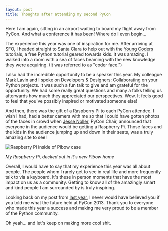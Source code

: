 ```yaml
---
layout: post
title: Thoughts after attending my second PyCon
---
```


Here I am again, sitting in an airport waiting to board my flight away from PyCon. And what a conference it has been! Where do I even begin...

The experience this year was one of inspiration for me. After arriving at SFO, I headed straight to Santa Clara to help out with the [Young Coders](https://us.pycon.org/2013/events/letslearnpython/) tutorials, a free Python tutorial geared towards kids. It was amazing. I walked into a room with a sea of faces beaming with the new knowledge they were acquiring. (It was referred to as "coder face.")

I also had the incredible opportunity to be a speaker this year. My colleague [Mark Lavin](http://twitter.com/DrOhYes/) and I spoke on Developers &amp; Designers: Collaborating on your Python projects. It was such a fun talk to give and am grateful for the opportunity. We had some really great questions and many a folks telling us afterwards how much they appreciated our perspectives. Wow. It feels good to feel that you've possibly inspired or motivated someone else!

And then, there was the gift of a Raspberry Pi to each PyCon attendee. I wish I had, had a better camera with me so that I could have gotten photos of the faces in crowd when [Jesse Noller](http://twitter.com/jessenoller/), PyCon Chair, announced that everyone in the audience would be getting a Raspberry Pi. Those faces and the kids in the audience jumping up and down in their seats, was a truly amazing site to see!

![Raspberry Pi inside of Pibow case](/assets/images/raspberrypi.jpg)

*My Raspberry Pi, decked out in it's new Pibow home*

Overall, I would have to say that my experience this year was all about people. The people whom I rarely get to see in real life and more frequently talk to via a keyboard. It's these in person moments that have the most impact on us as a community. Getting to know all of the amazingly smart and kind people I am surrounded by is truly inspiring.

Looking back on my post from [last year](/blog/2012/mar/13/my-first-pycon/), I never would have believed you if you told me what the future held at PyCon 2013. Thank you to everyone who made this year a success and making me very proud to be a member of the Python community.

Oh yeah... and let's keep on making more cool shit.
